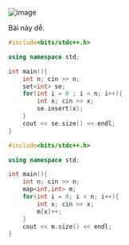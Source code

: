 ![image](https://github.com/Llam-a/Practice_Cpp/assets/115911041/89215941-ee1c-48a8-869e-a8d0374150e1)

Bài này dễ.

```cpp
#include<bits/stdc++.h>

using namespace std;

int main(){
    int n; cin >> n;
    set<int> se;
    for(int i = 0 ; i < n; i++){ 
        int x; cin >> x;
        se.insert(x);
    }
    cout << se.size() << endl;
}
```

```cpp
#include<bits/stdc++.h>

using namespace std;

int main(){
    int n; cin >> n;
    map<int,int> m;
    for(int i = 0; i < n; i++){
        int x; cin >> x;
        m[x]++;
    }
    cout << m.size() << endl;
}
```

